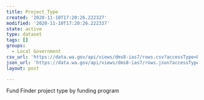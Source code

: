 ```yaml
---
title: Project_Type
created: '2020-11-10T17:20:26.222327'
modified: '2020-11-10T17:20:26.222337'
state: active
type: dataset
tags: []
groups:
  - Local Government
csv_url: 'https://data.wa.gov/api/views/dms8-ias7/rows.csv?accessType=DOWNLOAD'
json_url: 'https://data.wa.gov/api/views/dms8-ias7/rows.json?accessType=DOWNLOAD'
layout: post

---
```

Fund Finder project type by funding program
